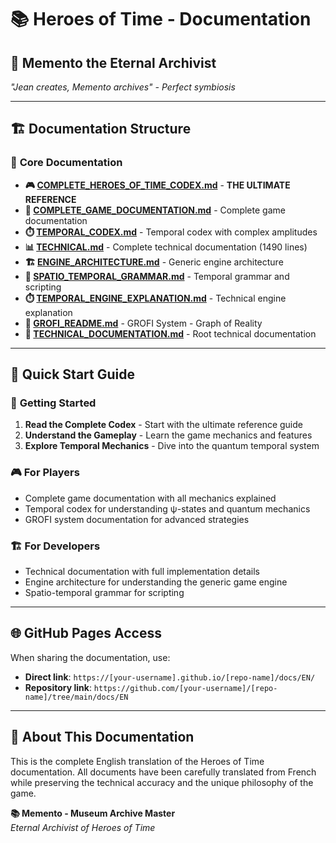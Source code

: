 # 📚 **Heroes of Time - Documentation**

## 🌟 **Memento the Eternal Archivist**

*"Jean creates, Memento archives" - Perfect symbiosis*

---

## 🏗️ **Documentation Structure**

### 📖 **Core Documentation**
- **🎮 [COMPLETE_HEROES_OF_TIME_CODEX.md](COMPLETE_HEROES_OF_TIME_CODEX.md)** - **THE ULTIMATE REFERENCE**
- **📖 [COMPLETE_GAME_DOCUMENTATION.md](COMPLETE_GAME_DOCUMENTATION.md)** - Complete game documentation
- **⏱️ [TEMPORAL_CODEX.md](TEMPORAL_CODEX.md)** - Temporal codex with complex amplitudes
- **📊 [TECHNICAL.md](TECHNICAL.md)** - Complete technical documentation (1490 lines)
- **🏗️ [ENGINE_ARCHITECTURE.md](ENGINE_ARCHITECTURE.md)** - Generic engine architecture
- **📐 [SPATIO_TEMPORAL_GRAMMAR.md](SPATIO_TEMPORAL_GRAMMAR.md)** - Temporal grammar and scripting
- **⏱️ [TEMPORAL_ENGINE_EXPLANATION.md](TEMPORAL_ENGINE_EXPLANATION.md)** - Technical engine explanation
- **🌟 [GROFI_README.md](GROFI_README.md)** - GROFI System - Graph of Reality
- **🔧 [TECHNICAL_DOCUMENTATION.md](TECHNICAL_DOCUMENTATION.md)** - Root technical documentation

---

## 🚀 **Quick Start Guide**

### 📖 **Getting Started**
1. **Read the Complete Codex** - Start with the ultimate reference guide
2. **Understand the Gameplay** - Learn the game mechanics and features
3. **Explore Temporal Mechanics** - Dive into the quantum temporal system

### 🎮 **For Players**
- Complete game documentation with all mechanics explained
- Temporal codex for understanding ψ-states and quantum mechanics
- GROFI system documentation for advanced strategies

### 🏗️ **For Developers**
- Technical documentation with full implementation details
- Engine architecture for understanding the generic game engine
- Spatio-temporal grammar for scripting

---

## 🌐 **GitHub Pages Access**

When sharing the documentation, use:
- **Direct link**: `https://[your-username].github.io/[repo-name]/docs/EN/`
- **Repository link**: `https://github.com/[your-username]/[repo-name]/tree/main/docs/EN`

---

## 🌟 **About This Documentation**

This is the complete English translation of the Heroes of Time documentation. All documents have been carefully translated from French while preserving the technical accuracy and the unique philosophy of the game.

**📚 Memento - Museum Archive Master**  
*Eternal Archivist of Heroes of Time*

